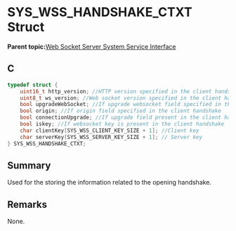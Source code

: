 # SYS\_WSS\_HANDSHAKE\_CTXT Struct

**Parent topic:**[Web Socket Server System Service Interface](GUID-9DCBB817-ECC8-46C6-954B-F6B0D8F5C0BC.md)

## C

```c
typedef struct {
    uint16_t http_version; //HTTP version specified in the client handshake
    uint8_t ws_version; //Web socket version specified in the client handshake
    bool upgradeWebSocket; //If upgrade websocket field specified in the client handshake
    bool origin; //If origin field specified in the client handshake
    bool connectionUpgrade; //If upgrade field present in the client handshake
    bool iskey; //If websocket key is present in the client handshake
    char clientKey[SYS_WSS_CLIENT_KEY_SIZE + 1]; //Client key
    char serverKey[SYS_WSS_SERVER_KEY_SIZE + 1]; // Server key
} SYS_WSS_HANDSHAKE_CTXT;

```

## Summary

Used for the storing the information related to the opening handshake.

## Remarks

None.

